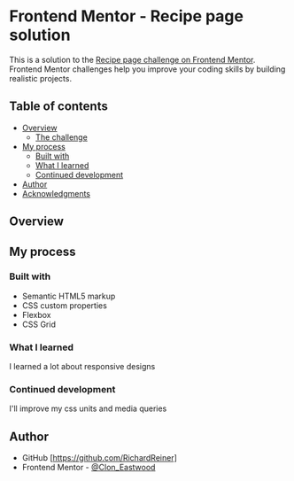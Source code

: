 # Frontend Mentor - Recipe page solution

This is a solution to the [Recipe page challenge on Frontend Mentor](https://www.frontendmentor.io/challenges/recipe-page-KiTsR8QQKm). Frontend Mentor challenges help you improve your coding skills by building realistic projects. 

## Table of contents

- [Overview](#overview)
  - [The challenge](#the-challenge)
- [My process](#my-process)
  - [Built with](#built-with)
  - [What I learned](#what-i-learned)
  - [Continued development](#continued-development)
- [Author](#author)
- [Acknowledgments](#acknowledgments)

## Overview

## My process

### Built with

- Semantic HTML5 markup
- CSS custom properties
- Flexbox
- CSS Grid


### What I learned

I learned a lot about responsive designs

### Continued development

I'll improve my css units and media queries

## Author

- GitHub [https://github.com/RichardReiner]
- Frontend Mentor - [@Clon_Eastwood](https://www.frontendmentor.io/profile/Clon_Eastwood)

